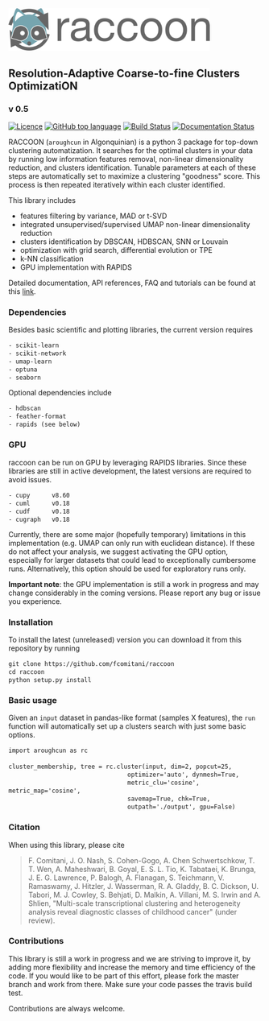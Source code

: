 <img src="docs/figs/logo_rc.png" width=400, padding=100>


## Resolution-Adaptive Coarse-to-fine Clusters OptimizatiON
### v 0.5

[![Licence](https://img.shields.io/github/license/fcomitani/raccoon?style=flat-square)](https://github.com/fcomitani/raccoon/blob/main/LICENSE)
[![GitHub top language](https://img.shields.io/github/languages/top/fcomitani/raccoon?style=flat-square)](https://github.com/fcomitani/raccoon/search?l=python)
[![Build Status](https://img.shields.io/travis/com/fcomitani/raccoon/main?style=flat-square)](https://travis-ci.com/fcomitani/raccoon)
[![Documentation Status](https://readthedocs.org/projects/aroughcun/badge/?version=latest&style=flat-square)](https://aroughcun.readthedocs.io/en/latest/?badge=latest)

RACCOON (`aroughcun` in Algonquinian) is a python 3 package for top-down clustering automatization. 
It searches for the optimal clusters in your data by running low information features removal, non-linear dimensionality reduction, and clusters identification. Tunable parameters at each of these steps are automatically set to maximize a clustering "goodness" score. This process is then repeated iteratively within each cluster identified.

This library includes

* features filtering by variance, MAD or t-SVD
* integrated unsupervised/supervised UMAP non-linear dimensionality reduction
* clusters identification by DBSCAN, HDBSCAN, SNN or Louvain
* optimization with grid search, differential evolution or TPE
* k-NN classification
* GPU implementation with RAPIDS

Detailed documentation, API references, FAQ and tutorials can be found at this [link](https://aroughcun.readthedocs.io/en/latest/).

### Dependencies

Besides basic scientific and plotting libraries, the current version requires

```
- scikit-learn
- scikit-network
- umap-learn
- optuna
- seaborn
```

Optional dependencies include

```
- hdbscan
- feather-format
- rapids (see below)
```

### GPU

raccoon can be run on GPU by leveraging RAPIDS libraries. Since these libraries are still in active development, the latest versions are required to avoid issues.

```
- cupy      v8.60
- cuml      v0.18
- cudf      v0.18
- cugraph   v0.18
```

Currently, there are some major (hopefully temporary) limitations in this implementation (e.g. UMAP can only run with euclidean distance).
If these do not affect your analysis, we suggest activating the GPU option, especially for larger datasets that could lead to exceptionally cumbersome runs. Alternatively, this option should be used for exploratory runs only.

**Important note**: the GPU implementation is still a work in progress and may change considerably in the coming versions. Please report any bug or issue you experience. 

### Installation

<!--- raccoon releases can be easily installed through the python standard package manager  
`pip install aroughcun`.
--->

To install the latest (unreleased) version you can download it from this repository by running 
 
    git clone https://github.com/fcomitani/raccoon
    cd raccoon
    python setup.py install

### Basic usage

Given an `input` dataset in pandas-like format (samples X features), the `run` function will
automatically set up a clusters search with just some basic options. 

    import aroughcun as rc

    cluster_membership, tree = rc.cluster(input, dim=2, popcut=25,
                                     optimizer='auto', dynmesh=True,
                                     metric_clu='cosine', metric_map='cosine',
                                     savemap=True, chk=True,
                                     outpath='./output', gpu=False)

### Citation

When using this library, please cite

> F. Comitani, J. O. Nash, S. Cohen-Gogo, A. Chen Schwertschkow, T. T. Wen, A. Maheshwari, B. Goyal, E. S. L. Tio, K. Tabataei, K. Brunga, J. E. G. Lawrence, P. Balogh, A. Flanagan, S. Teichmann, V. Ramaswamy, J. Hitzler, J. Wasserman, R. A. Gladdy, B. C. Dickson, U. Tabori, M. J. Cowley, S. Behjati, D. Malkin, A. Villani, M. S. Irwin and A. Shlien, "Multi-scale transcriptional clustering and heterogeneity analysis reveal diagnostic classes of childhood cancer" (under review). 

### Contributions

This library is still a work in progress and we are striving to improve it, by adding more flexibility and increase the memory and time efficiency of the code. If you would like to be part of this effort, please fork the master branch and work from there. Make sure your code passes the travis build test. 

Contributions are always welcome.
